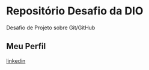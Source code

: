# Repositório Desafio da DIO
Desafio de Projeto sobre Git/GitHub

## Meu Perfil
[linkedin](https://www.linkedin.com/in/nelson-hernanez-guerra-749a91b5/)
